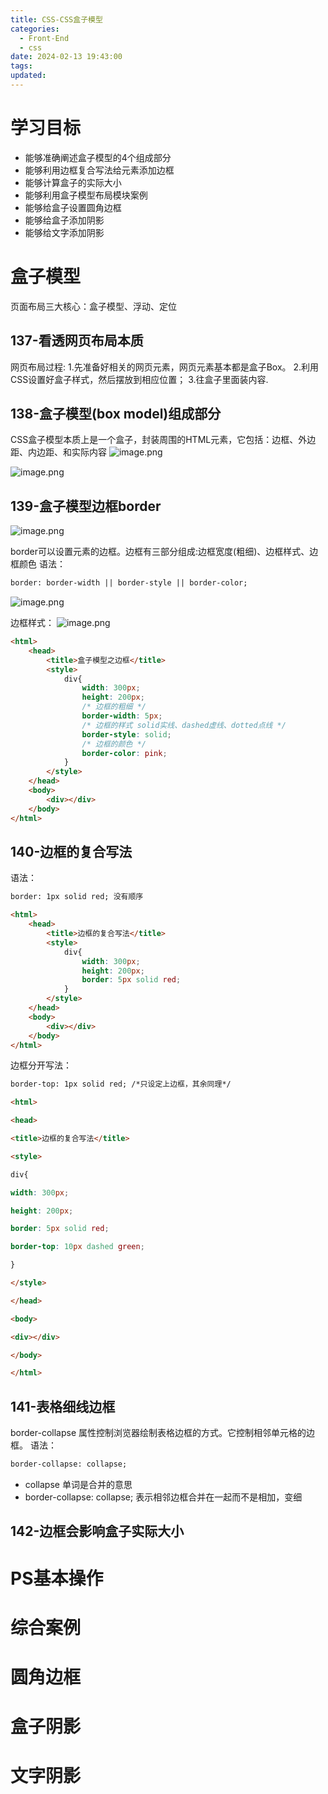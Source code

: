 ```yaml
---
title: CSS-CSS盒子模型
categories:
  - Front-End
  - css
date: 2024-02-13 19:43:00
tags: 
updated:
---
```

# 学习目标
- 能够准确阐述盒子模型的4个组成部分
- 能够利用边框复合写法给元素添加边框
- 能够计算盒子的实际大小
- 能够利用盒子模型布局模块案例
- 能够给盒子设置圆角边框
- 能够给盒子添加阴影
- 能够给文字添加阴影
# 盒子模型
页面布局三大核心：盒子模型、浮动、定位
## 137-看透网页布局本质
网页布局过程:
1.先准备好相关的网页元素，网页元素基本都是盒子Box。
2.利用CSS设置好盒子样式，然后摆放到相应位置；
3.往盒子里面装内容.
## 138-盒子模型(box model)组成部分
CSS盒子模型本质上是一个盒子，封装周围的HTML元素，它包括：边框、外边距、内边距、和实际内容
![image.png](https://illyber-images.oss-cn-chengdu.aliyuncs.com/202402132219431.png)

![image.png](https://illyber-images.oss-cn-chengdu.aliyuncs.com/202402132219032.png)
## 139-盒子模型边框border
![image.png](https://illyber-images.oss-cn-chengdu.aliyuncs.com/202402140821227.png)

border可以设置元素的边框。边框有三部分组成:边框宽度(粗细)、边框样式、边框颜色
语法：
```html
border: border-width || border-style || border-color;
```

![image.png](https://illyber-images.oss-cn-chengdu.aliyuncs.com/202402140825556.png)

边框样式：
![image.png](https://illyber-images.oss-cn-chengdu.aliyuncs.com/202402140830672.png)

```html
<html>
    <head>
        <title>盒子模型之边框</title>
        <style>
            div{
                width: 300px;
                height: 200px;
                /* 边框的粗细 */
                border-width: 5px;
                /* 边框的样式 solid实线、dashed虚线、dotted点线 */
                border-style: solid;
                /* 边框的颜色 */
                border-color: pink;
            }
        </style>
    </head>
    <body>
        <div></div>
    </body>
</html>
```

## 140-边框的复合写法
语法：
```html
border: 1px solid red; 没有顺序
```

```html
<html>
    <head>
        <title>边框的复合写法</title>
        <style>
            div{
                width: 300px;
                height: 200px;
                border: 5px solid red;
            }
        </style>
    </head>
    <body>
        <div></div>
    </body>
</html>
```

边框分开写法：
```html
border-top: 1px solid red; /*只设定上边框，其余同理*/
```

```html
<html>

<head>

<title>边框的复合写法</title>

<style>

div{

width: 300px;

height: 200px;

border: 5px solid red;

border-top: 10px dashed green;

}

</style>

</head>

<body>

<div></div>

</body>

</html>
```

## 141-表格细线边框
border-collapse 属性控制浏览器绘制表格边框的方式。它控制相邻单元格的边框。
语法：
```html
border-collapse: collapse;
```
- collapse 单词是合并的意思
- border-collapse: collapse; 表示相邻边框合并在一起而不是相加，变细
## 142-边框会影响盒子实际大小

# PS基本操作
# 综合案例
# 圆角边框
# 盒子阴影
# 文字阴影